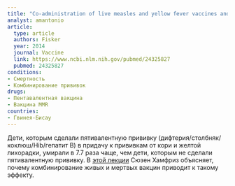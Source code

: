 ```yaml
---
title: "Co-administration of live measles and yellow fever vaccines and inactivated pentavalent vaccines is associated with increased mortality compared with measles and yellow fever vaccines only. An observational study from Guinea-Bissau"
analyst: amantonio
article:
  type: article
  authors: Fisker
  year: 2014
  journal: Vaccine
  link: https://www.ncbi.nlm.nih.gov/pubmed/24325827
  pubmed: 24325827
conditions:
- Смертность
- Комбинирование прививок
drugs:
- Пентавалентная вакцина
- Вакцина MMR
countries:
- Гвинея-Бисау
---
```


Дети, которым сделали пятивалентную прививку (дифтерия/столбняк/коклюш/Hib/гепатит В) в придачу к прививкам от кори и желтой лихорадки, умирали в 7.7 раза чаще, чем дети, которым не сделали пятивалентную прививку.
В [этой лекции](https://www.youtube.com/watch?v=PWP6e2CYPo8) Сюзен Хамфриз объясняет, почему комбинирование живых и мертвых вакцин приводит к такому эффекту.
